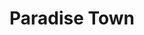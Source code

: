 --- 
title: "Paradise Town"
publishdate: "2019-4-12T16:48:46+02:00"
src: "https://365manga.net/manga/paradise-town"
image: "https://data.365manga.net/images/thumbnails/24159-paradise-town.jpg"
description: "Award-winning work. This pair of daughter-in-law and mother-in-law is far from ordinary! War is not the tragedy of the human race. The tragedy of all mankind is the impossibility of choosing one's parents and children. Life partners can be chosen. Not in-laws. But rest assured, the greatest tragedy of the human race is actually entertaining! Main Street in Elysium makes an amusing satire of our pains. The on-going mortal combat…"
---